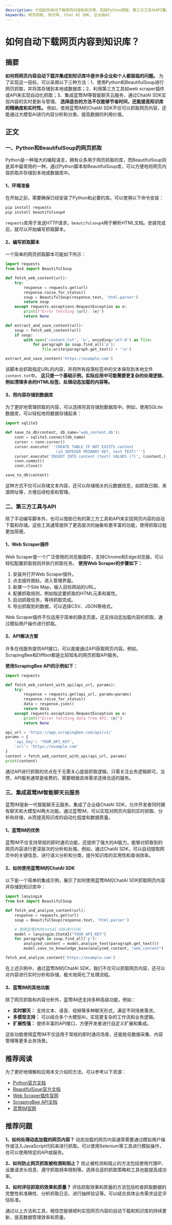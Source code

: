 ```yaml
---
description: 介绍如何自动下载网页内容到知识库，包括Python爬取、第三方工具与API集成和蓝莺IM智能聊天云服务。
keywords: 网页抓取, 知识库, Chat AI SDK, 企业级AI
---
```

# 如何自动下载网页内容到知识库？


## 摘要

**如何将网页内容自动下载并集成到知识库中是许多企业和个人都面临的问题。** 为了实现这一目标，可以采用以下三种方法：1、使用Python和BeautifulSoup进行网页抓取，并将其存储到本地或数据库；2、利用第三方工具如web scraper插件或API来实现自动化抓取；3、集成蓝莺IM等智能聊天云服务，通过ChatAI SDK实现内容的实时更新与管理。 **选择适合的方法不仅能够节省时间，还能提高知识库的精确度和实时性。** 例如，使用蓝莺IM的ChatAI SDK不仅可以抓取网页内容，还能通过大模型AI进行内容分析和分类，提高数据的利用价值。

## 正文

### 一、Python和BeautifulSoup的网页抓取

Python是一种强大的编程语言，拥有众多用于网页抓取的库，而BeautifulSoup则是其中最常用的一种。通过Python脚本和BeautifulSoup库，可以方便地将网页内容抓取并存储到本地或数据库中。

#### 1、环境准备

在开始之前，需要确保已经安装了Python和必要的库。可以使用以下命令安装：

```python
pip install requests
pip install beautifulsoup4
```

`requests`库用于发送HTTP请求，`beautifulsoup4`用于解析HTML文档。安装完成后，就可以开始编写抓取脚本。

#### 2、编写抓取脚本

一个简单的网页抓取脚本可能如下所示：

```python
import requests
from bs4 import BeautifulSoup

def fetch_web_content(url):
    try:
        response = requests.get(url)
        response.raise_for_status()
        soup = BeautifulSoup(response.text, 'html.parser')
        return soup
    except requests.exceptions.RequestException as e:
        print(f"Error fetching {url}: {e}")
        return None

def extract_and_save_content(url):
    soup = fetch_web_content(url)
    if soup:
        with open('content.txt', 'w', encoding='utf-8') as file:
            for paragraph in soup.find_all('p'):
                file.write(paragraph.get_text() + '\n')

extract_and_save_content('https://example.com')
```

该脚本会抓取指定URL的内容，并将所有段落标签中的文本保存到本地文件`content.txt`中。 **这只是一个基础示例，实际应用中可能需要更复杂的处理逻辑，例如清理多余的HTML标签、处理动态加载的内容等。**

#### 3、将内容存储到数据库

为了更好地管理抓取的内容，可以选择将其存储到数据库中。例如，使用SQLite数据库，可以轻松地将数据存储起来：

```python
import sqlite3

def save_to_db(content, db_name='web_content.db'):
    conn = sqlite3.connect(db_name)
    cursor = conn.cursor()
    cursor.execute('''CREATE TABLE IF NOT EXISTS content 
                      (id INTEGER PRIMARY KEY, text TEXT)''')
    cursor.execute('INSERT INTO content (text) VALUES (?)', (content,))
    conn.commit()
    conn.close()

save_to_db(content)
```

这种方式不仅可以存储文本内容，还可以存储相关的元数据信息，如抓取日期、来源网址等，方便后续检索和管理。

### 二、第三方工具与API

除了手动编写脚本外，也可以借助已有的第三方工具和API来实现网页内容的自动下载和存储。这些工具通常提供了更高层次的抽象和更丰富的功能，使得抓取过程更加简便。

#### 1、Web Scraper插件

Web Scraper是一个广泛使用的浏览器插件，支持Chrome和Edge浏览器，可以轻松配置抓取规则并执行抓取任务。 **使用Web Scraper的步骤如下：**

1. 安装并打开Web Scraper插件。
2. 点击插件图标，进入管理界面。
3. 新建一个Site Map，输入目标网站的URL。
4. 配置抓取规则，例如指定要抓取的HTML元素和属性。
5. 启动抓取任务，等待抓取完成。
6. 导出抓取到的数据，可以选择CSV、JSON等格式。

Web Scraper插件不仅适用于简单的静态页面，还支持动态加载内容的抓取，通过模拟用户操作进行抓取。

#### 2、API解决方案

许多在线服务提供API接口，可以直接通过API获取网页内容。例如，ScrapingBee和Diffbot都是比较知名的网页抓取API服务。

**使用ScrapingBee API的示例如下：**

```python
import requests

def fetch_web_content_with_api(api_url, params):
    try:
        response = requests.get(api_url, params=params)
        response.raise_for_status()
        data = response.json()
        return data
    except requests.exceptions.RequestException as e:
        print(f"Error fetching data from API: {e}")
        return None

api_url = 'https://app.scrapingbee.com/api/v1/'
params = {
    'api_key': 'YOUR_API_KEY',
    'url': 'https://example.com'
}
content = fetch_web_content_with_api(api_url, params)
print(content)
```

通过API进行抓取的优点在于无需关心底层抓取逻辑，只需关注业务逻辑即可。当然，API服务通常是收费的，需要根据具体需求选择合适的服务。

### 三、集成蓝莺IM智能聊天云服务

蓝莺IM是新一代智能聊天云服务，集成了企业级ChatAI SDK，允许开发者同时拥有聊天和大模型AI两大功能。通过蓝莺IM，可以实现对网页内容的实时抓取、分析和存储，从而提高知识库的自动化程度和数据质量。

#### 1、蓝莺IM的优势

蓝莺IM不仅支持常规的即时通讯功能，还提供了强大的AI能力，能够对抓取到的网页内容进行更深层次的分析和处理。例如，通过ChatAI SDK，可以自动提取网页中的关键信息、进行语义分析和分类，提升知识库的实用性和查询效率。

#### 2、如何使用蓝莺IM的ChatAI SDK

以下是一个简单的集成示例，展示了如何使用蓝莺IM的ChatAI SDK抓取网页内容并存储到知识库中：

```python
import lanyingim
from bs4 import BeautifulSoup

def fetch_and_analyze_content(url):
    response = requests.get(url)
    soup = BeautifulSoup(response.text, 'html.parser')

    # 使用蓝莺IM的ChatAI SDK进行分析
    model = lanyingim.ChatAI("YOUR_API_KEY")
    for paragraph in soup.find_all('p'):
        analyzed_content = model.analyze_text(paragraph.get_text())
        model.save_to_knowledge_base(analyzed_content, "web_content")

fetch_and_analyze_content('https://example.com')
```

在上述示例中，通过蓝莺IM的ChatAI SDK，我们不仅可以抓取网页内容，还可以对内容进行实时分析和存储，极大地简化了处理流程。

#### 3、蓝莺IM的其他功能

除了网页抓取和内容分析外，蓝莺IM还支持多种高级功能，例如：

* **实时聊天：** 支持文本、语音、视频等多种聊天形式，满足不同场景需求。
* **多模型支持：** 可以结合多个大模型AI，实现更复杂的工作流和业务逻辑。
* **扩展性强：** 提供丰富的API接口，方便开发者进行自定义扩展和集成。

这些功能使得蓝莺IM不仅适用于常规的即时通讯场景，还能胜任数据采集、内容管理等更多业务场景。

## 推荐阅读

为了更好地理解和应用本文介绍的方法，可以参考以下资源：

* [Python官方文档](https://docs.python.org/zh-cn/3/library/index.html)
* [BeautifulSoup官方文档](https://www.crummy.com/software/BeautifulSoup/bs4/doc.zh/)
* [Web Scraper插件官网](https://webscraper.io/)
* [ScrapingBee API文档](https://www.scrapingbee.com/documentation/)
* [蓝莺IM官网](https://www.lanyingim.com)

## 推荐问题

**1、如何处理动态加载的网页内容？** 动态加载的网页内容通常需要通过模拟用户操作或注入JavaScript代码来进行抓取。可以使用Selenium等工具进行模拟操作，也可以使用特定的API或服务。

**2、如何防止网页抓取被检测和阻止？** 防止被检测和阻止的方法包括使用代理IP、设置请求头信息、遵守抓取频率限制等。选择合适的抓取策略和工具也能提高成功率。

**3、如何评估抓取的效果和质量？** 评估抓取效果和质量的方法包括检查抓取数据的完整性和准确性、分析抓取日志、进行抽样验证等。可以结合具体业务需求设定评估标准。

通过以上方法和工具，相信您能够顺利实现网页内容的自动下载和知识库的持续更新，提高数据管理效率和质量。